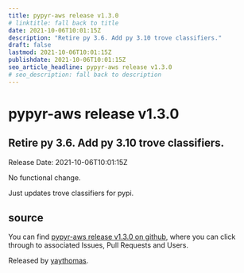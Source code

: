 ```yaml
---
title: pypyr-aws release v1.3.0
# linktitle: fall back to title
date: 2021-10-06T10:01:15Z
description: "Retire py 3.6. Add py 3.10 trove classifiers."
draft: false
lastmod: 2021-10-06T10:01:15Z
publishdate: 2021-10-06T10:01:15Z
seo_article_headline: pypyr-aws release v1.3.0
# seo_description: fall back to description
---
```

# pypyr-aws release v1.3.0
## Retire py 3.6. Add py 3.10 trove classifiers.
Release Date: 2021-10-06T10:01:15Z

No functional change. 

Just updates trove classifiers for pypi.

## source
You can find [pypyr-aws release v1.3.0 on github](https://github.com/pypyr/pypyr-aws/releases/tag/v1.3.0), where you can 
click through to associated Issues, Pull Requests and Users.

Released by [yaythomas](https://github.com/yaythomas).

